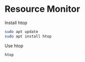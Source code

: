 # Resource Monitor

Install htop
```bash
sudo apt update
sudo apt install htop
```

Use htop
```bash
htop
```
